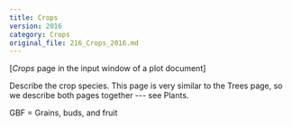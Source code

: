 ```yaml
---
title: Crops
version: 2016
category: Crops
original_file: 216_Crops_2016.md
---
```


[*Crops* page in the input window of a plot document]

Describe the crop species. This page is very similar to the
Trees page, so we describe both pages together --- see
Plants.

GBF = Grains, buds, and fruit